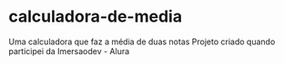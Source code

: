 # calculadora-de-media

Uma calculadora que faz a média de duas notas
Projeto criado quando participei da Imersaodev - Alura
